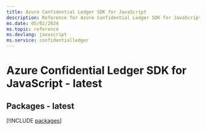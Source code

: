 ```yaml
---
title: Azure Confidential Ledger SDK for JavaScript
description: Reference for Azure Confidential Ledger SDK for JavaScript
ms.date: 05/02/2024
ms.topic: reference
ms.devlang: javascript
ms.service: confidentialledger
---
```

# Azure Confidential Ledger SDK for JavaScript - latest
## Packages - latest
[!INCLUDE [packages](confidential-ledger-index.md)]